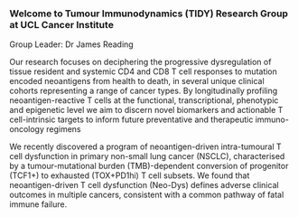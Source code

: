 ### Welcome to Tumour Immunodynamics (TIDY) Research Group at UCL Cancer Institute

Group Leader: Dr James Reading

Our research focuses on deciphering the progressive dysregulation of tissue resident and systemic CD4 and CD8 T cell responses to mutation encoded neoantigens from health to death, in several unique clinical cohorts representing a range of cancer types. By longitudinally profiling neoantigen-reactive T cells at the functional, transcriptional, phenotypic and epigenetic level we aim to discern novel biomarkers and actionable T cell-intrinsic targets to inform future preventative and therapeutic immuno-oncology regimens

We recently discovered a program of neoantigen-driven intra-tumoural T cell dysfunction in primary non-small lung cancer (NSCLC), characterised by a tumour-mutational burden (TMB)-dependent conversion of progenitor (TCF1+) to exhausted (TOX+PD1hi) T cell subsets. We found that neoantigen-driven T cell dysfunction  (Neo-Dys) defines adverse clinical outcomes in multiple cancers, consistent with a common pathway of fatal immune failure.
